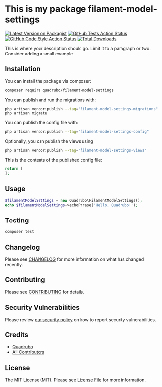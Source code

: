 # This is my package filament-model-settings

[![Latest Version on Packagist](https://img.shields.io/packagist/v/quadrubo/filament-model-settings.svg?style=flat-square)](https://packagist.org/packages/quadrubo/filament-model-settings)
[![GitHub Tests Action Status](https://img.shields.io/github/actions/workflow/status/quadrubo/filament-model-settings/run-tests.yml?branch=main&label=tests&style=flat-square)](https://github.com/quadrubo/filament-model-settings/actions?query=workflow%3Arun-tests+branch%3Amain)
[![GitHub Code Style Action Status](https://img.shields.io/github/actions/workflow/status/quadrubo/filament-model-settings/fix-php-code-style-issues.yml?branch=main&label=code%20style&style=flat-square)](https://github.com/quadrubo/filament-model-settings/actions?query=workflow%3A"Fix+PHP+code+style+issues"+branch%3Amain)
[![Total Downloads](https://img.shields.io/packagist/dt/quadrubo/filament-model-settings.svg?style=flat-square)](https://packagist.org/packages/quadrubo/filament-model-settings)



This is where your description should go. Limit it to a paragraph or two. Consider adding a small example.

## Installation

You can install the package via composer:

```bash
composer require quadrubo/filament-model-settings
```

You can publish and run the migrations with:

```bash
php artisan vendor:publish --tag="filament-model-settings-migrations"
php artisan migrate
```

You can publish the config file with:

```bash
php artisan vendor:publish --tag="filament-model-settings-config"
```

Optionally, you can publish the views using

```bash
php artisan vendor:publish --tag="filament-model-settings-views"
```

This is the contents of the published config file:

```php
return [
];
```

## Usage

```php
$filamentModelSettings = new Quadrubo\FilamentModelSettings();
echo $filamentModelSettings->echoPhrase('Hello, Quadrubo!');
```

## Testing

```bash
composer test
```

## Changelog

Please see [CHANGELOG](CHANGELOG.md) for more information on what has changed recently.

## Contributing

Please see [CONTRIBUTING](.github/CONTRIBUTING.md) for details.

## Security Vulnerabilities

Please review [our security policy](../../security/policy) on how to report security vulnerabilities.

## Credits

- [Quadrubo](https://github.com/Quadrubo)
- [All Contributors](../../contributors)

## License

The MIT License (MIT). Please see [License File](LICENSE.md) for more information.
